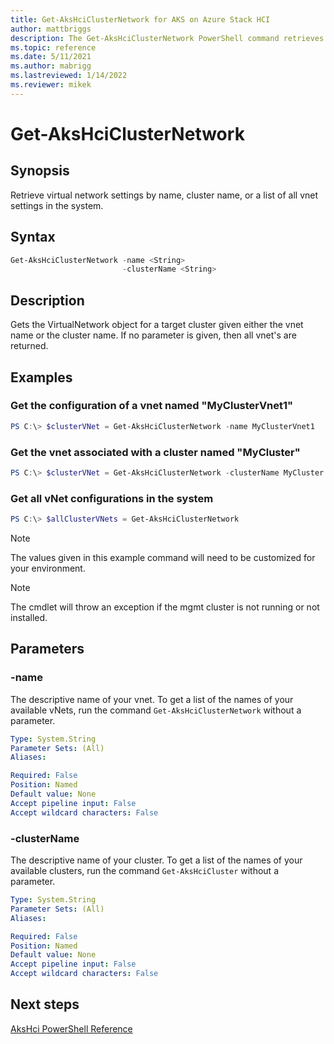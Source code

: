 ```yaml
---
title: Get-AksHciClusterNetwork for AKS on Azure Stack HCI
author: mattbriggs
description: The Get-AksHciClusterNetwork PowerShell command retrieves virtual network settings.
ms.topic: reference
ms.date: 5/11/2021
ms.author: mabrigg 
ms.lastreviewed: 1/14/2022
ms.reviewer: mikek
---
```


# Get-AksHciClusterNetwork

## Synopsis
Retrieve virtual network settings by name, cluster name, or a list of all vnet settings in the system.

## Syntax

```powershell
Get-AksHciClusterNetwork -name <String>
                         -clusterName <String>                    
```

## Description
Gets the VirtualNetwork object for a target cluster given either the vnet name or the cluster name. If no parameter is given, then all vnet's are returned.

## Examples

### Get the configuration of a vnet named "MyClusterVnet1"

```powershell
PS C:\> $clusterVNet = Get-AksHciClusterNetwork -name MyClusterVnet1
```

### Get the vnet associated with a cluster named "MyCluster"

```powershell
PS C:\> $clusterVNet = Get-AksHciClusterNetwork -clusterName MyCluster
```

### Get all vNet configurations in the system

```powershell
PS C:\> $allClusterVNets = Get-AksHciClusterNetwork
```

> [!NOTE]
> The values given in this example command will need to be customized for your environment.

> [!NOTE]
> The cmdlet will throw an exception if the mgmt cluster is not running or not installed.

## Parameters

### -name
The descriptive name of your vnet. To get a list of the names of your available vNets, run the command `Get-AksHciClusterNetwork` without a parameter.

```yaml
Type: System.String
Parameter Sets: (All)
Aliases:

Required: False
Position: Named
Default value: None
Accept pipeline input: False
Accept wildcard characters: False
```

### -clusterName
The descriptive name of your cluster. To get a list of the names of your available clusters, run the command `Get-AksHciCluster` without a parameter.

```yaml
Type: System.String
Parameter Sets: (All)
Aliases:

Required: False
Position: Named
Default value: None
Accept pipeline input: False
Accept wildcard characters: False
```
## Next steps

[AksHci PowerShell Reference](index.md)